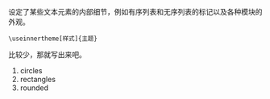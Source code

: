 设定了某些文本元素的内部细节，例如有序列表和无序列表的标记以及各种模块的外观。

`\useinnertheme[样式]{主题}`

比较少，那就写出来吧。
1. circles
2. rectangles
3. rounded
